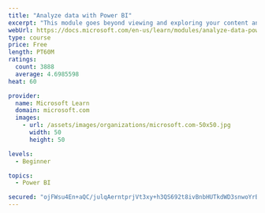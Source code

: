 ```yaml
---
title: "Analyze data with Power BI"
excerpt: "This module goes beyond viewing and exploring your content and explains how to interact with it by working with reports and dashboards to uncover and share new business insights."
webUrl: https://docs.microsoft.com/en-us/learn/modules/analyze-data-power-bi/
type: course
price: Free
length: PT60M
ratings:
  count: 3888
  average: 4.6985598
heat: 60

provider:
  name: Microsoft Learn
  domain: microsoft.com
  images:
    - url: /assets/images/organizations/microsoft.com-50x50.jpg
      width: 50
      height: 50

levels:
  - Beginner

topics:
  - Power BI

secured: "ojFWsu4En+aQC/julqAerntprjVt3xy+h3QS692t8ivBnbHUTkdWD3snwoYrBHm6JhP6Bz8blKYJM5vhMgXJLT2xE/QNYPOv/F0JCZJi+PtaI6KoiKlHOYynBsiQtAoZDfXAOXyHdJyeg0TUIfi9wO7nbm71027vHmZe27b4J8Xbe5audbvXS7MHQkRwQ6mBfkM7iegUJHcquxrBJdI4G19+j+gV7nAqfJSru7UFEK0tJopiXg+TkkyJSM8H3I+r9xwoUHmkhdF2KgXfJbVvDJr+KkznhojMYnISWYBhVCXtG3gv3su+oBjUsjJFrHuYJBttH4l4+xwH9NfIODvK/mssGsXShEOG3uV1frrLaavtfsKROPyKQtaseDfpQwAYhdvx4ZzB8+/G+Fay4dS7yQ==;+ZWKU6D5JwQfuC1oUHXJQA=="
---
```


